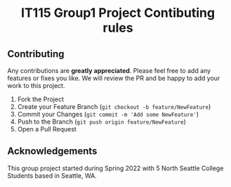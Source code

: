 <!-- PROJECT NAME -->
<p align="center">
  <h1 align="center">IT115 Group1 Project Contibuting rules</h1>
  <p align="center">
  <!-- CONTRIBUTING -->
  
## Contributing

Any contributions are **greatly appreciated**. Please feel free to add any features or fixes you like. We will review the PR and be happy to add your work to this project.

1. Fork the Project
2. Create your Feature Branch (`git checkout -b feature/NewFeature`)
3. Commit your Changes (`git commit -m 'Add some NewFeature'`)
4. Push to the Branch (`git push origin feature/NewFeature`)
5. Open a Pull Request

<!-- ACKNOWLEDGEMENTS -->
## Acknowledgements

This group project started during Spring 2022 with 5 North Seattle College Students based in Seattle, WA.

